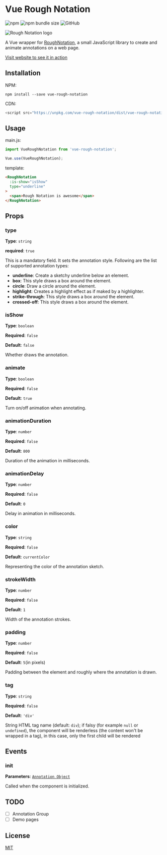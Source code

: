 # Vue Rough Notation

![npm](https://img.shields.io/npm/v/vue-rough-notation)
![npm bundle size](https://img.shields.io/bundlephobia/minzip/vue-rough-notation)
![GitHub](https://img.shields.io/github/license/Leecason/vue-rough-notation)

![Rough Notation logo](https://roughnotation.com/images/social.png)

A Vue wrapper for [RoughNotation](https://roughnotation.com/), a small JavaScript library to create and animate annotations on a web page.

[Visit website to see it in action](https://roughnotation.com/)

## Installation

NPM:

```shell
npm install --save vue-rough-notation
```

CDN:

```js
<script src="https://unpkg.com/vue-rough-notation/dist/vue-rough-notation.js"></script>
```

## Usage

main.js:

```js
import VueRoughNotation from 'vue-rough-notation';

Vue.use(VueRoughNotation);
```

template:

```html
<RoughNotation
  :is-show="isShow"
  type="underline"
>
  <span>Rough Notation is awesome</span>
</RoughNotation>
```

## Props

### type

**Type**: `string`

**required**: `true`

This is a mandatory field. It sets the annotation style. Following are the list of supported annotation types:

- **underline**: Create a sketchy underline below an element.
- **box**: This style draws a box around the element.
- **circle**: Draw a circle around the element.
- **highlight**: Creates a highlight effect as if maked by a highlighter.
- **strike-through**: This style draws a box around the element.
- **crossed-off**: This style draws a box around the element.

### isShow

**Type**: `boolean`

**Required**: `false`

**Default**: `false`

Whether draws the annotation.

### animate

**Type**: `boolean`

**Required**: `false`

**Default**: `true`

Turn on/off animation when annotating.

### animationDuration

**Type**: `number`

**Required**: `false`

**Default**: `800`

Duration of the animation in milliseconds.

### animationDelay

**Type**: `number`

**Required**: `false`

**Default**: `0`

Delay in animation in milliseconds.

### color

**Type**: `string`

**Required**: `false`

**Default**: `currentColor`

Representing the color of the annotation sketch.

### strokeWidth

**Type**: `number`

**Required**: `false`

**Default**: `1`

Width of the annotation strokes.

### padding

**Type**: `number`

**Required**: `false`

**Default**: `5`(in pixels)

Padding between the element and roughly where the annotation is drawn.

### tag

**Type**: `string`

**Required**: `false`

**Default**: `'div'`

String HTML tag name (default: `div`); if falsy (for example `null` or `undefined`), the component will be renderless (the content won't be wrapped in a tag), in this case, only the first child will be rendered

## Events

### init

**Parameters**: [`Annotation Object`](https://github.com/pshihn/rough-notation#annotation-object)

Called when the component is initialized.

## TODO

- [ ] Annotation Group
- [ ] Demo pages

## License

[MIT](https://github.com/Leecason/vue-rough-notation/blob/master/LICENSE)
